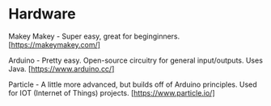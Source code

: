 # Hardware

Makey Makey - Super easy, great for beginginners. [https://makeymakey.com/]

Arduino -  Pretty easy. Open-source circuitry for general input/outputs. Uses Java. [https://www.arduino.cc/] 

Particle - A little more advanced, but builds off of Arduino principles. Used for IOT (Internet of Things) projects. [https://www.particle.io/]


